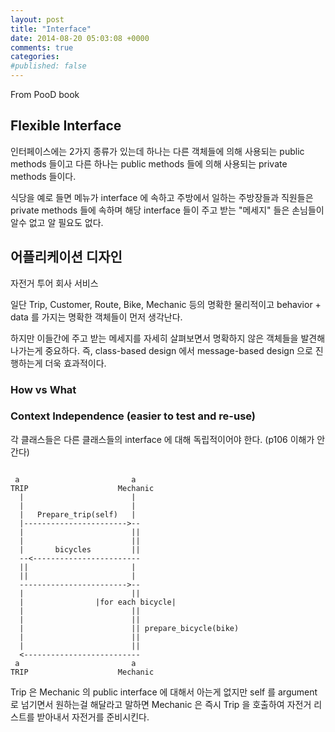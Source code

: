 ```yaml
---
layout: post
title: "Interface"
date: 2014-08-20 05:03:08 +0000
comments: true
categories:
#published: false
---
```

From PooD book

## Flexible Interface

인터페이스에는 2가지 종류가 있는데 하나는 다른 객체들에 의해 사용되는 public methods 들이고 다른 하나는 public methods 들에 의해 사용되는 private methods 들이다.

식당을 예로 들면 메뉴가 interface 에 속하고 주방에서 일하는 주방장들과 직원들은 private methods 들에 속하며 해당 interface 들이 주고 받는 "메세지" 들은 손님들이 알수 없고 알 필요도 없다.

## 어플리케이션 디자인

자전거 투어 회사 서비스

일단 Trip, Customer, Route, Bike, Mechanic 등의 명확한 물리적이고 behavior + data 를 가지는 명확한 객체들이 먼저 생각난다.

하지만 이들간에 주고 받는 메세지를 자세히 살펴보면서 명확하지 않은 객체들을 발견해 나가는게 중요하다. 즉, class-based design 에서 message-based design 으로 진행하는게 더욱 효과적이다.

### How vs What

### Context Independence (easier to test and re-use)

각 클래스들은 다른 클래스들의 interface 에 대해 독립적이어야 한다. (p106 이해가 안간다)
```

 a                         a
TRIP                    Mechanic
  |                        |
  |                        |
  |   Prepare_trip(self)   |
  |----------------------->--
  |                        ||
  |                        ||
  |       bicycles         ||
  --<------------------------
  ||                       |
  ||                       |
  ------------------------>--
  |                        ||
  |                |for each bicycle|
  |                        ||
  |                        ||
  |                        || prepare_bicycle(bike)
  |                        ||
  |                        ||
  <--------------------------
 a                         a
TRIP                    Mechanic

```


Trip 은 Mechanic 의 public interface 에 대해서 아는게 없지만 self 를 argument 로 넘기면서 원하는걸 해달라고 말하면 Mechanic 은 즉시 Trip 을 호출하여 자전거 리스트를 받아내서 자전거를 준비시킨다.


